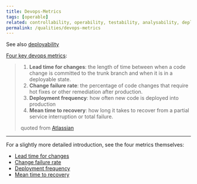 ```yaml
---
title: Devops-Metrics
tags: [operable] 
related: controllability, operability, testability, analysability, deployability
permalink: /qualities/devops-metrics
---
```


See also [deployability](/qualities/deployability)

[Four key devops metrics](https://www.atlassian.com/devops/frameworks/devops-metrics):


>1. **Lead time for changes**: the length of time between when a code change is committed to the trunk branch and when it is in a deployable state. 
>1. **Change failure rate**: the percentage of code changes that require hot fixes or other remediation after production. 
>1. **Deployment frequency**: how often new code is deployed into production  
>1. **Mean time to recovery**: how long it takes to recover from a partial service interruption or total failure.
>
>quoted from [Atlassian](https://www.atlassian.com/devops/frameworks/devops-metrics)

<hr class="with-no-margin"/>

For a slightly more detailed introduction, see the four metrics themselves:

* [Lead time for changes](/qualities/lead-time-for-changes)
* [Change failure rate](/qualities/change-failure-rate)
* [Deployment frequency](/qualities/deployment-frequency)
* [Mean time to recovery](/qualities/mean-time-to-recovery)


